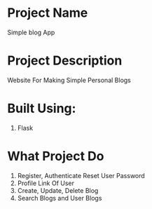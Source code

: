 # Project Name
Simple blog App


# Project Description
Website For Making Simple Personal Blogs


# Built Using:
1. Flask


# What Project Do
1. Register, Authenticate Reset User Password
2. Profile Link Of User
3. Create, Update, Delete Blog
4. Search Blogs and User Blogs
